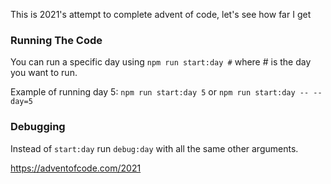 This is 2021's attempt to complete advent of code, let's see how far I get

### Running The Code
You can run a specific day using `npm run start:day #` where # is the day you want to run.

Example of running day 5: `npm run start:day 5` or `npm run start:day -- --day=5`

### Debugging
Instead of `start:day` run `debug:day` with all the same other arguments.

https://adventofcode.com/2021

